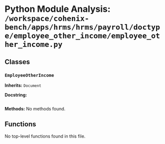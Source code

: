 # Python Module Analysis: `/workspace/cohenix-bench/apps/hrms/hrms/payroll/doctype/employee_other_income/employee_other_income.py`

## Classes

### `EmployeeOtherIncome`
**Inherits:** `Document`


**Docstring:**
```

```

**Methods:**
No methods found.




## Functions

No top-level functions found in this file.
